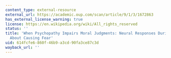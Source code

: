 ```yaml
---
content_type: external-resource
external_url: https://academic.oup.com/scan/article/9/1/3/1672863
has_external_license_warning: true
license: https://en.wikipedia.org/wiki/All_rights_reserved
status: ''
title: 'When Psychopathy Impairs Moral Judgments: Neural Responses During Judgments
  About Causing Fear'
uid: 614fcfe6-860f-46b9-a3cd-90fa3ce87c3d
wayback_url: ''
---
```

